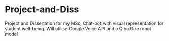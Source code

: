 # Project-and-Diss
Project and Dissertation for my MSc, Chat-bot with visual representation for student well-being. Will utilise Google Voice API and a Q.bo.One robot model
